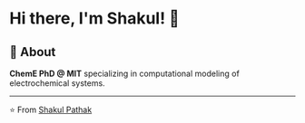 # Hi there, I'm Shakul! 👋

## 🚀 About

**ChemE PhD @ MIT** specializing in computational modeling of electrochemical systems. 

---

⭐️ From [Shakul Pathak](https://github.com/oscuro-phoenix)


